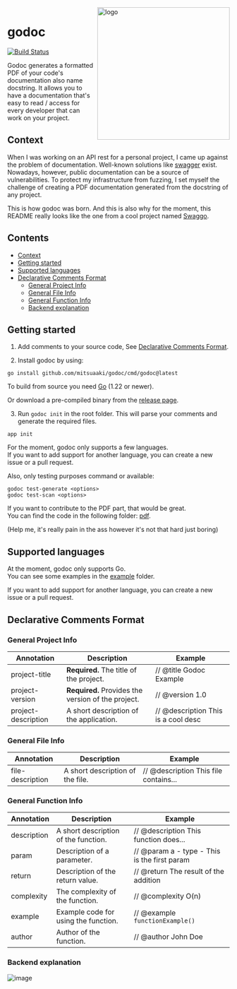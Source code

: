 <img align="right" width="300px" src="https://github.com/mitsuaaki/godoc/assets/69150061/25510cf3-17ca-44d2-93bb-81b698eb4504" alt="logo">

# godoc

[![Build Status]()]()

Godoc generates a formatted PDF of your code's documentation also name docstring.
It allows you to have a documentation that's easy to read / access for every developer that can work on your project.

## Context

When I was working on an API rest for a personal project, I came up against the problem of documentation. 
Well-known solutions like [swagger](https://swagger.io/) exist. 
Nowadays, however, public documentation can be a source of vulnerabilities. 
To protect my infrastructure from fuzzing, I set myself the challenge of creating a PDF documentation generated from the docstring of any project.

This is how godoc was born.
And this is also why for the moment, this README really looks like the one from a cool project named [Swaggo](https://github.com/swaggo).

## Contents
- [Context](#context)
- [Getting started](#getting-started)
- [Supported languages](#supported-languages)
- [Declarative Comments Format](#declarative-comments-format)
  - [General Project Info](#general-project-info)
  - [General File Info](#general-file-info)
  - [General Function Info](#general-function-info)
  - [Backend explanation](#backend-explanation)

## Getting started

1. Add comments to your source code, See [Declarative Comments Format](#declarative-comments-format).

2. Install godoc by using:
```shell
go install github.com/mitsuaaki/godoc/cmd/godoc@latest 
```
To build from source you need [Go](https://golang.org/dl) (1.22 or newer).

Or download a pre-compiled binary from the [release page](https://github.com/mitsuaaki/godoc/releases).

3. Run `godoc init` in the root folder. This will parse your comments and generate the required files.
```shell
app init
```

For the moment, godoc only supports a few languages. <br>
If you want to add support for another language, you can create a new issue or a pull request.<br>

Also, only testing purposes command or available:
```shell
godoc test-generate <options>
godoc test-scan <options>
```

If you want to contribute to the PDF part, that would be great. <br>
You can find the code in the following folder: [pdf](https://github.com/mitsuaaki/godoc/app/formatter). 

(Help me, it's really pain in the ass however it's not that hard just boring)

## Supported languages

At the moment, godoc only supports Go.<br />
You can see some examples in the [example](https://github.com/mitsuaaki/godoc/example/) folder.

If you want to add support for another language, you can create a new issue or a pull request.

## Declarative Comments Format

### General Project Info

| Annotation           | Description                                         | Example                             |
|----------------------|-----------------------------------------------------|-------------------------------------|
| project-title        | **Required.** The title of the project.             | // @title Godoc Example             |
| project-version      | **Required.** Provides the version of the project.  | // @version 1.0                     |
| project-description  | A short description of the application.             | // @description This is a cool desc |

### General File Info

| Annotation       | Description                                        | Example                               |
|------------------|----------------------------------------------------|---------------------------------------|
| file-description | A short description of the file.                   | // @description This file contains... |

### General Function Info

| Annotation   | Description                          | Example                                      |
|--------------|--------------------------------------|----------------------------------------------|
| description  | A short description of the function. | // @description This function does...        |
| param        | Description of a parameter.          | // @param a - type - This is the first param |
| return       | Description of the return value.     | // @return The result of the addition        |
| complexity   | The complexity of the function.      | // @complexity O(n)                          |
| example      | Example code for using the function. | // @example `functionExample()`              |
| author       | Author of the function.              | // @author John Doe                          |

### Backend explanation

![image](https://github.com/mitsuaaki/godoc/assets/69150061/ac49811b-d87b-4cdf-b9d2-57e4f00ada88)

